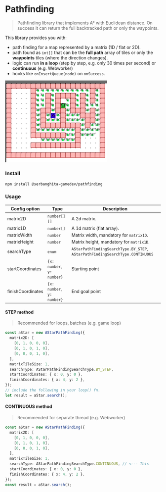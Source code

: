 # Pathfinding

> Pathfinding library that implements A\* with Euclidean distance.
> On success it can return the full backtracked path or only the waypoints.

This library provides you with:

- path finding for a map represented by a matrix (1D / flat or 2D).
- path found as `int[]` that can be the **full path** array of tiles or only the **waypoints** tiles (where the direction changes).
- logic can run **in a loop** (step by step, e.g. only 30 times per second) or **continuous** (e.g. Webworker)
- hooks like `onInsertQueue(node)` on `onSuccess`.

![](./demo-astar.gif)

### Install

```
npm install @serbanghita-gamedev/pathfinding
```

### Usage

| Config option     | Type                     | Description                                                                   |
| ----------------- | ------------------------ | ----------------------------------------------------------------------------- |
| matrix2D          | `number[][]`             | A 2d matrix.                                                                  |
| matrix1D          | `number[]`               | A 1d matrix (flat array).                                                     |
| matrixWidth       | `number`                 | Matrix width, mandatory for `matrix1D`.                                       |
| matrixHeight      | `number`                 | Matrix height, mandatory for `matrix1D`.                                      |
| searchType        | `enum`                   | `AStarPathFindingSearchType.BY_STEP`, `AStarPathFindingSearchType.CONTINUOUS` |
| startCoordinates  | `{x: number, y: number}` | Starting point                                                                |
| finishCoordinates | `{x: number, y: number}` | End goal point                                                                |

#### STEP method

> Recommended for loops, batches (e.g. game loop)

```ts
const aStar = new AStarPathFinding({
  matrix2D: [
    [0, 1, 0, 0, 0],
    [0, 1, 0, 1, 0],
    [0, 0, 0, 1, 0],
  ],
  matrixTileSize: 1,
  searchType: AStarPathFindingSearchType.BY_STEP,
  startCoordinates: { x: 0, y: 0 },
  finishCoordinates: { x: 4, y: 2 },
});
// include the following in your loop() fn.
let result = aStar.search();
```

#### CONTINUOUS method

> Recommended for separate thread (e.g. Webworker)

```ts
const aStar = new AStarPathFinding({
  matrix2D: [
    [0, 1, 0, 0, 0],
    [0, 1, 0, 1, 0],
    [0, 0, 0, 1, 0],
  ],
  matrixTileSize: 1,
  searchType: AStarPathFindingSearchType.CONTINUOUS, // <--- This
  startCoordinates: { x: 0, y: 0 },
  finishCoordinates: { x: 4, y: 2 },
});
const result = aStar.search();
```
